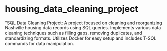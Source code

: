 # housing_data_cleaning_project
"SQL Data Cleaning Project: A project focused on cleaning and reorganizing Nashville housing data records using SQL queries. Implements various data cleaning techniques such as filling gaps, removing duplicates, and standardizing formats. Utilizes Docker for easy setup and includes T-SQL commands for data manipulation.
